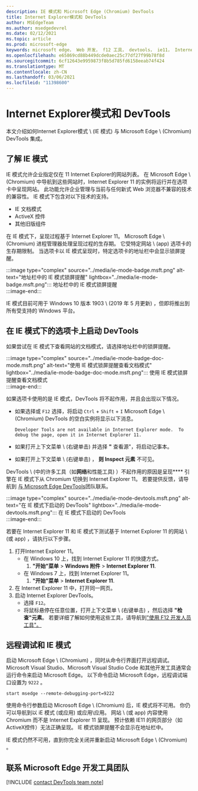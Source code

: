```yaml
---
description: IE 模式和 Microsoft Edge (Chromium) DevTools
title: Internet Explorer模式和 DevTools
author: MSEdgeTeam
ms.author: msedgedevrel
ms.date: 02/12/2021
ms.topic: article
ms.prod: microsoft-edge
keywords: microsoft edge， Web 开发， f12 工具， devtools， ie11， Internet explorer 11， ie 模式
ms.openlocfilehash: e65869cd88b449dcde0aec25c77df27f99b78f8d
ms.sourcegitcommit: 6cf12643e9959873f8b5d785fd6158eeab74f424
ms.translationtype: MT
ms.contentlocale: zh-CN
ms.lasthandoff: 03/06/2021
ms.locfileid: "11398600"
---
```

# <a name="internet-explorer-mode-and-the-devtools"></a>Internet Explorer模式和 DevTools  

本文介绍如何Internet Explorer模式 \ (IE 模式\) 与 Microsoft Edge \ (Chromium\) DevTools 集成。  

## <a name="understanding-ie-mode"></a>了解 IE 模式  

IE 模式允许企业指定仅在 11 Internet Explorer的网站列表。  在 Microsoft Edge \ (Chromium\) 中导航到这些网站时，Internet Explorer 11 的实例将运行并在选项卡中呈现网站。 此功能允许企业管理与当前与任何新式 Web 浏览器不兼容的技术的兼容性。  IE 模式下包含对以下技术的支持。  

*   IE 文档模式  
*   ActiveX 控件  
*   其他旧版组件  

在 IE 模式下，呈现过程基于 Internet Explorer 11。  Microsoft Edge \ (Chromium\) 进程管理器处理呈现过程的生存期。  它受特定网站 \ (app\) 选项卡的生存期限制。  当选项卡以 IE 模式呈现时，特定选项卡的地址栏中会显示锁屏提醒。  

:::image type="complex" source="../media/ie-mode-badge.msft.png" alt-text="地址栏中的 IE 模式锁屏提醒" lightbox="../media/ie-mode-badge.msft.png":::
   地址栏中的 IE 模式锁屏提醒  
:::image-end:::  

IE 模式目前可用于 Windows 10 版本 1903 \ (2019 年 5 月更新\) ，但即将推出到所有受支持的 Windows 平台。  

## <a name="launching-the-devtools-on-a-tab-in-ie-mode"></a>在 IE 模式下的选项卡上启动 DevTools  

如果尝试在 IE 模式下查看网站的文档模式，请选择地址栏中的锁屏提醒。  

:::image type="complex" source="../media/ie-mode-badge-doc-mode.msft.png" alt-text="使用 IE 模式锁屏提醒查看文档模式" lightbox="../media/ie-mode-badge-doc-mode.msft.png":::
   使用 IE 模式锁屏提醒查看文档模式  
:::image-end:::  

如果选项卡使用的是 IE 模式，DevTools 将不起作用，并且会出现以下情况。

*   如果选择或 `F12` 选择，将启动 `Ctrl` + `Shift` + `I` Microsoft Edge \ (Chromium\) DevTools 的空白实例将显示以下消息。  
    
    ```text
    Developer Tools are not available in Internet Explorer mode.  To debug the page, open it in Internet Explorer 11.
    ```  
    
*   如果打开上下文菜单 \ (右键单击\) 并选择 **"** 查看源"，将启动记事本。  
*   如果打开上下文菜单 \ (右键单击\) ， **则 Inspect 元素** 不可见。  

DevTools \ (中的许多工具（如**网络**和性能工具\) ）不起作用的原因是呈现**** 引擎在 IE 模式下从 Chromium 切换到 Internet Explorer 11。  若要提供反馈，请导航到 [与 Microsoft Edge DevTools](#getting-in-touch-with-the-microsoft-edge-devtools-team)团队联系。  

:::image type="complex" source="../media/ie-mode-devtools.msft.png" alt-text="在 IE 模式下启动的 DevTools" lightbox="../media/ie-mode-devtools.msft.png":::
   在 IE 模式下启动的 DevTools  
:::image-end:::  

若要在 Internet Explorer 11 和 IE 模式下测试基于 Internet Explorer 11 的网站 \ (或 app\) ，请执行以下步骤。  

1.  打开Internet Explorer 11。  
    *   在 Windows 10 上，找到 Internet Explorer 11 的快捷方式。
        1.  **"开始"菜单**  > **Windows 附件**  > **Internet Explorer 11**.  
    *   在 Windows 7 上，找到 Internet Explorer 11。
        1.  **"开始"菜单**  > **Internet Explorer 11**.  
1.  在 Internet Explorer 11 中，打开同一网页。  
1.  启动 Internet Explorer DevTools。  
    *   选择 `F12`。  
    *   将鼠标悬停在任意位置，打开上下文菜单 \ (右键单击\) ，然后选择 **"检查"元素**。  若要详细了解如何使用这些工具，请导航到["使用 F12 开发人员工具"。][PreviousVersionsWindowsInternetExplorerDeveloperSamplesbg182326]  

## <a name="remote-debugging-and-ie-mode"></a>远程调试和 IE 模式  

启动 Microsoft Edge \ (Chromium\) ，同时从命令行界面打开远程调试。  Microsoft Visual Studio、Microsoft Visual Studio Code 和其他开发工具通常会运行命令来启动 Microsoft Edge。  以下命令启动 Microsoft Edge，远程调试端口设置为 `9222` 。  

```shell
start msedge --remote-debugging-port=9222
```  

使用命令行参数启动 Microsoft Edge \ (Chromium\) 后，IE 模式将不可用。  你仍可以导航到以 iE 模式 (或应用) 或应用\应用。  网站 \ (或 app\) 内容使用 Chromium 而不是 Internet Explorer 11 呈现。  预计依赖 IE11 的网页部分（如ActiveX控件）无法正确呈现。  IE 模式锁屏提醒不会显示在地址栏中。  

IE 模式仍然不可用，直到你完全关闭并重新启动 Microsoft Edge \ (Chromium\) 。  

## <a name="getting-in-touch-with-the-microsoft-edge-devtools-team"></a>联系 Microsoft Edge 开发工具团队  

[!INCLUDE [contact DevTools team note](../includes/contact-devtools-team-note.md)]  

<!-- links -->  

[PreviousVersionsWindowsInternetExplorerDeveloperSamplesbg182326]: /previous-versions/windows/internet-explorer/ie-developer/samples/bg182326(v%3dvs.85) "使用 F12 开发人员工具|Microsoft Docs"  
